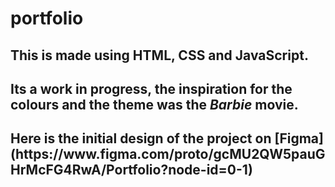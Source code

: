 # portfolio
<h2 align="left">This is made using HTML, CSS and JavaScript.</h2>
<h2 align="left">Its a work in progress, the inspiration for the colours and the theme was the <em>Barbie</em> movie.</h2>
<h2 align="left">Here is the initial design of the project on [Figma](https://www.figma.com/proto/gcMU2QW5pauGHrMcFG4RwA/Portfolio?node-id=0-1)</h2>
